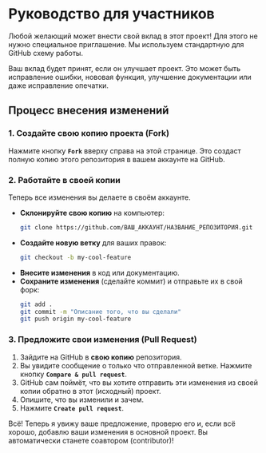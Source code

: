 # Руководство для участников

Любой желающий может внести свой вклад в этот проект! Для этого не нужно специальное приглашение. Мы используем стандартную для GitHub схему работы.

Ваш вклад будет принят, если он улучшает проект. Это может быть исправление ошибки, нововая функция, улучшение документации или даже исправление опечатки.

## Процесс внесения изменений

### 1. Создайте свою копию проекта (Fork)
Нажмите кнопку **`Fork`** вверху справа на этой странице.
Это создаст полную копию этого репозитория в вашем аккаунте на GitHub.


### 2. Работайте в своей копии
Теперь все изменения вы делаете в своём аккаунте.

*   **Склонируйте свою копию** на компьютер:
    ```bash
    git clone https://github.com/ВАШ_АККАУНТ/НАЗВАНИЕ_РЕПОЗИТОРИЯ.git
    ```
*   **Создайте новую ветку** для ваших правок:
    ```bash
    git checkout -b my-cool-feature
    ```
*   **Внесите изменения** в код или документацию.
*   **Сохраните изменения** (сделайте коммит) и отправьте их в свой форк:
    ```bash
    git add .
    git commit -m "Описание того, что вы сделали"
    git push origin my-cool-feature
    ```

### 3. Предложите свои изменения (Pull Request)
1.  Зайдите на GitHub в **свою копию** репозитория.
2.  Вы увидите сообщение о только что отправленной ветке. Нажмите кнопку **`Compare & pull request`**.
3.  GitHub сам поймёт, что вы хотите отправить эти изменения из своей копии обратно в этот (исходный) проект.
4.  Опишите, что вы изменили и зачем.
5.  Нажмите **`Create pull request`**.

Всё! Теперь я увижу ваше предложение, проверю его и, если всё хорошо, добавлю ваши изменения в основной проект. Вы автоматически станете соавтором (contributor)!
